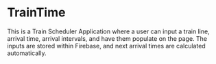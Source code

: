 # TrainTime

This is a Train Scheduler Application where a user can input a train line, arrival time, arrival intervals, and have them populate on the page. The inputs are stored within Firebase, and next arrival times are calculated automatically.
